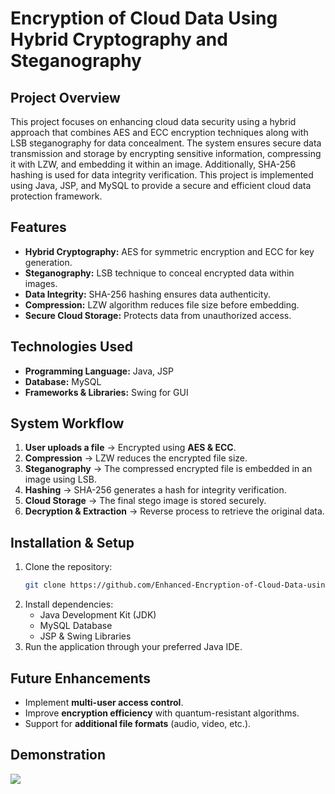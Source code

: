 # **Encryption of Cloud Data Using Hybrid Cryptography and Steganography**  

## **Project Overview**  
This project focuses on enhancing cloud data security using a hybrid approach that combines AES and ECC encryption techniques along with LSB steganography for data concealment. The system ensures secure data transmission and storage by encrypting sensitive information, compressing it with LZW, and embedding it within an image. Additionally, SHA-256 hashing is used for data integrity verification. This project is implemented using Java, JSP, and MySQL to provide a secure and efficient cloud data protection framework.  

## **Features**  
- **Hybrid Cryptography:** AES for symmetric encryption and ECC for key generation.  
- **Steganography:** LSB technique to conceal encrypted data within images.  
- **Data Integrity:** SHA-256 hashing ensures data authenticity.  
- **Compression:** LZW algorithm reduces file size before embedding.  
- **Secure Cloud Storage:** Protects data from unauthorized access.  

## **Technologies Used**  
- **Programming Language:** Java, JSP  
- **Database:** MySQL  
- **Frameworks & Libraries:** Swing for GUI  

## **System Workflow**  
1. **User uploads a file** → Encrypted using **AES & ECC**.  
2. **Compression** → LZW reduces the encrypted file size.  
3. **Steganography** → The compressed encrypted file is embedded in an image using LSB.  
4. **Hashing** → SHA-256 generates a hash for integrity verification.  
5. **Cloud Storage** → The final stego image is stored securely.  
6. **Decryption & Extraction** → Reverse process to retrieve the original data.  

## **Installation & Setup**  
1. Clone the repository:  
   ```sh  
   git clone https://github.com/Enhanced-Encryption-of-Cloud-Data-using-Hybrid-Cryptography-and-Steganography.git  
   ```  
2. Install dependencies:  
   - Java Development Kit (JDK)  
   - MySQL Database  
   - JSP & Swing Libraries  
3. Run the application through your preferred Java IDE.  

## **Future Enhancements**  
- Implement **multi-user access control**.  
- Improve **encryption efficiency** with quantum-resistant algorithms.  
- Support for **additional file formats** (audio, video, etc.).  

## **Demonstration**

![](https://drive.google.com/file/d/1iFFejy6sYXop6e1uXkIk1KAf0rlUl1sB/view?usp=sharing) 
